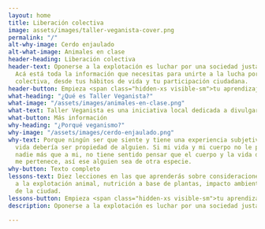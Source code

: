 ```yaml
---
layout: home
title: Liberación colectiva
image: assets/images/taller-veganista-cover.png
permalink: "/"
alt-why-image: Cerdo enjaulado
alt-what-image: Animales en clase
header-heading: Liberación colectiva
header-text: Oponerse a la explotación es luchar por una sociedad justa.
  Acá está toda la información que necesitas para unirte a la lucha por la liberación
  colectiva, desde tus hábitos de vida y tu participación ciudadana.
header-button: Empieza <span class="hidden-xs visible-sm">tu aprendizaje</span> ahora
what-heading: "¿Qué es Taller Veganista?"
what-image: "/assets/images/animales-en-clase.png"
what-text: Taller Veganista es una iniciativa local dedicada a divulgar los argumentos que sustentan al movimiento de liberación animal / colectiva, y a ayudar a las personas que están interesadas en practicar el veganismo pero no saben cómo hacerlo, tienen dificultades, preguntas, o no tienen con quién hablar. Compartimos nuestra experiencia y recopilamos información valiosa desde un enfoque pro-interseccional, anti-imperialista y anti-capitalista.
what-button: Más información
why-heading: "¿Porqué veganismo?"
why-image: "/assets/images/cerdo-enjaulado.png"
why-text: Porque ningún ser que siente y tiene una experiencia subjetiva de su propia
  vida debería ser propiedad de alguien. Si mi vida y mi cuerpo no le pertenecen a
  nadie más que a mi, no tiene sentido pensar que el cuerpo y la vida de alguien más
  me pertenece, así ese alguien sea de otra especie.
why-button: Texto completo
lessons-text: Diez lecciones en las que aprenderás sobre consideraciones éticas relativas
  a la explotación animal, nutrición a base de plantas, impacto ambiental de la ganadería y la pesca, y activismo. Tendrás la posibilidad de conocer a más personas veganas
  de la ciudad.
lessons-button: Empieza <span class="hidden-xs visible-sm">tu aprendizaje</span> ahora
description: Oponerse a la explotación es luchar por una sociedad justa. Acá está toda la información que necesitas para unirte a la lucha por la liberación colectiva, desde tus hábitos de vida y tu participación ciudadana.

---
```

